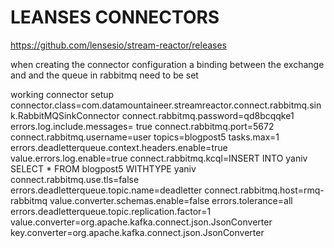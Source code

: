 # LEANSES CONNECTORS
https://github.com/lensesio/stream-reactor/releases



when creating the connector configuration a binding between the exchange and and the queue in 
rabbitmq need to be set 


working connector setup
connector.class=com.datamountaineer.streamreactor.connect.rabbitmq.sink.RabbitMQSinkConnector
connect.rabbitmq.password=qd8bcqqke1
errors.log.include.messages= true
connect.rabbitmq.port=5672
connect.rabbitmq.username=user
topics=blogpost5
tasks.max=1
errors.deadletterqueue.context.headers.enable=true
value.errors.log.enable=true
connect.rabbitmq.kcql=INSERT INTO yaniv SELECT * FROM blogpost5 WITHTYPE yaniv
connect.rabbitmq.use.tls=false
errors.deadletterqueue.topic.name=deadletter
connect.rabbitmq.host=rmq-rabbitmq
value.converter.schemas.enable=false
errors.tolerance=all
errors.deadletterqueue.topic.replication.factor=1
value.converter=org.apache.kafka.connect.json.JsonConverter
key.converter=org.apache.kafka.connect.json.JsonConverter
